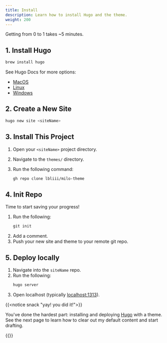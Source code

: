 ```yaml
---
title: Install
description: Learn how to install Hugo and the theme.
weight: 200
---
```


Getting from 0 to 1 takes ~5 minutes. 

## 1. Install Hugo 

```bash
brew install hugo
```
See Hugo Docs for more options:
- [MacOS](https://gohugo.io/installation/macos/)
- [Linux](https://gohugo.io/installation/linux/)
- [Windows](https://gohugo.io/installation/windows/)

## 2. Create a New Site 

```s
hugo new site <siteName>
```

## 3. Install This Project

1. Open your `<siteName>` project directory.
2. Navigate to the `themes/` directory. 
3. Run the following command:

   ```bash
   gh repo clone lbliii/milo-theme
   ```
## 4. Init Repo

Time to start saving your progress! 
1. Run the following:
   ```s
   git init
   ```
2. Add a comment.
3. Push your new site and theme to your remote git repo.

## 5. Deploy locally 

1. Navigate into the `siteName` repo.
2. Run the following:
   ```s
   hugo server
   ```
3. Open localhost (typically [localhost:1313](http://localhost:1313)).

{{<notice snack "yay! you did it!">}}

You've done the hardest part: installing and deploying [Hugo](https:gohugo.io) with a theme. See the next page to learn how to clear out my default content and start drafting.

{{</notice>}}